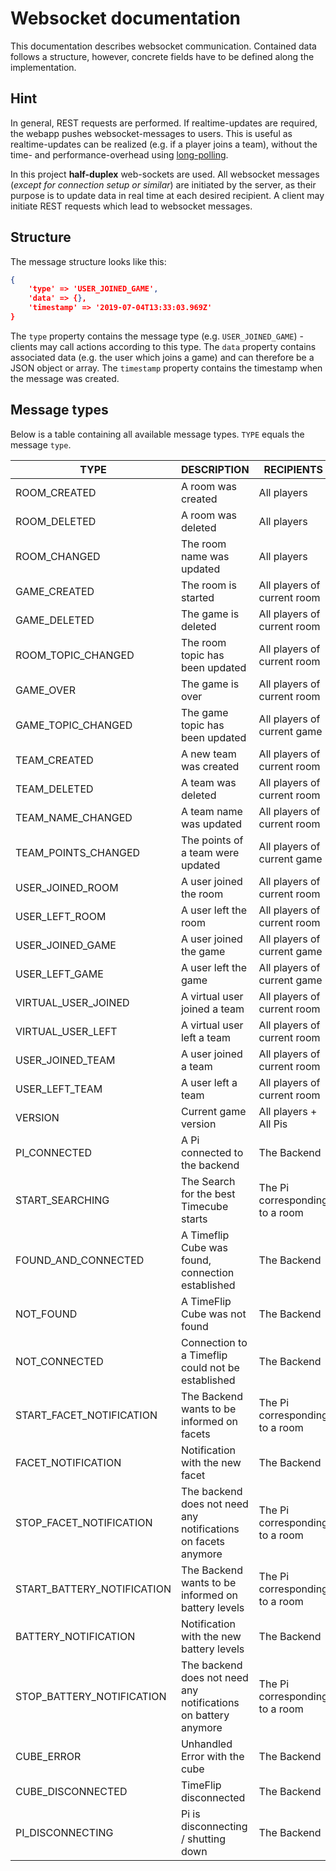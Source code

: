 # Websocket documentation
This documentation describes websocket communication. Contained data follows a structure, however, concrete fields have to be defined along the implementation.

## Hint
In general, REST requests are performed. If realtime-updates are required, the webapp pushes websocket-messages to users. This is useful as realtime-updates can be realized (e.g. if a player joins a team), without the time- and performance-overhead using [long-polling](https://ably.com/blog/websockets-vs-long-polling).  

In this project **half-duplex** web-sockets are used. All websocket messages (*except for connection setup or similar*) are initiated by the server, as their purpose is to update data in real time at each desired recipient. A client may initiate REST requests which lead to websocket messages.

## Structure

The message structure looks like this:
```json
{
    'type' => 'USER_JOINED_GAME',
    'data' => {},
    'timestamp' => '2019-07-04T13:33:03.969Z'
}
```
The `type` property contains the message type (e.g. `USER_JOINED_GAME`) - clients may call actions according to this type. The `data` property contains associated data (e.g. the user which joins a game) and can therefore be a JSON object or array. The `timestamp` property contains the timestamp when the message was created.

## Message types

Below is a table containing all available message types. `TYPE` equals the message `type`.

| TYPE                | DESCRIPTION                       | RECIPIENTS                  |
|---------------------|-----------------------------------|-----------------------------|
| ROOM_CREATED        | A room was created                | All players                 |
| ROOM_DELETED        | A room was deleted                | All players                 |
| ROOM_CHANGED        | The room name was updated         | All players                 |
| GAME_CREATED        | The room is started               | All players of current room |
| GAME_DELETED        | The game is deleted               | All players of current room |
| ROOM_TOPIC_CHANGED  | The room topic has been updated   | All players of current room |
| GAME_OVER           | The game is over                  | All players of current room |
| GAME_TOPIC_CHANGED  | The game topic has been updated   | All players of current game |
| TEAM_CREATED        | A new team was created            | All players of current room |
| TEAM_DELETED        | A team was deleted                | All players of current room |
| TEAM_NAME_CHANGED   | A team name was updated           | All players of current room |
| TEAM_POINTS_CHANGED | The points of a team were updated | All players of current game |
| USER_JOINED_ROOM    | A user joined the room            | All players of current room |
| USER_LEFT_ROOM      | A user left the room              | All players of current room |
| USER_JOINED_GAME    | A user joined the game            | All players of current game |
| USER_LEFT_GAME      | A user left the game              | All players of current game |
| VIRTUAL_USER_JOINED | A virtual user joined a team      | All players of current room |
| VIRTUAL_USER_LEFT   | A virtual user left a team        | All players of current room |
| USER_JOINED_TEAM    | A user joined a team              | All players of current room |
| USER_LEFT_TEAM      | A user left a team                | All players of current room |
| VERSION             | Current game version              | All players + All Pis       |
| PI_CONNECTED        | A Pi connected to the backend     | The Backend                 |
| START_SEARCHING     | The Search for the best Timecube starts                         | The Pi corresponding to a room |
| FOUND_AND_CONNECTED | A Timeflip Cube was found, connection established               | The Backend                    |
| NOT_FOUND           | A TimeFlip Cube was not found                                   | The Backend                    |
| NOT_CONNECTED       | Connection to a Timeflip could not be established               | The Backend                    |
| START_FACET_NOTIFICATION   | The Backend wants to be informed on facets               | The Pi corresponding to a room |
| FACET_NOTIFICATION         | Notification with the new facet                          | The Backend                    |
| STOP_FACET_NOTIFICATION    | The backend does not need any notifications on facets anymore   | The Pi corresponding to a room |
| START_BATTERY_NOTIFICATION | The Backend wants to be informed on battery levels       | The Pi corresponding to a room |
| BATTERY_NOTIFICATION       | Notification with the new battery levels                 | The Backend                   |
| STOP_BATTERY_NOTIFICATION  | The backend does not need any notifications on battery anymore | The Pi corresponding to a room |
| CUBE_ERROR          | Unhandled Error with the cube     | The Backend                 |
| CUBE_DISCONNECTED   | TimeFlip disconnected             | The Backend                 |
| PI_DISCONNECTING    | Pi is disconnecting / shutting down | The Backend               |